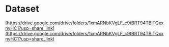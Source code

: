 # Dataset

[https://drive.google.com/drive/folders/1xmARNbKVgLF_c9tBRT94TBiTQxxnyHC1?usp=share_link](https://drive.google.com/drive/folders/1xmARNbKVgLF_c9tBRT94TBiTQxxnyHC1?usp=share_link)